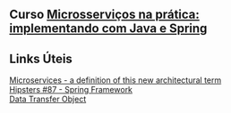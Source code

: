 ## Curso [Microsserviços na prática: implementando com Java e Spring](https://cursos.alura.com.br/course/microsservicos-implementando-java-spring)

## Links Úteis
[Microservices - a definition of this new architectural term](https://martinfowler.com/articles/microservices.html)  
[Hipsters #87 - Spring Framework](https://cursos.alura.com.br/extra/hipsterstech/spring-framework-hipsters-87-a499)  
[Data Transfer Object](https://martinfowler.com/eaaCatalog/dataTransferObject.html)  
